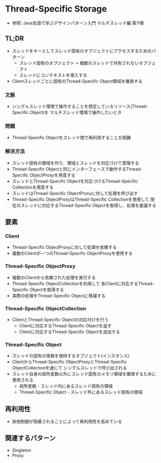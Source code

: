 # Thread-Specific Storage
- 参照: Java言語で学ぶデザインパターン入門 マルチスレッド編 第11章

## TL;DR
- スレッドをキーとしてスレッド固有のオブジェクトにアクセスするためのパターン
  - スレッド固有のオブジェクト = 複数のスレッドで共有されないオブジェクト
  - スレッドにコンテキストを導入する
- Clientスレッドごとに固有のThread-Specific Object領域を確保する

### 文脈
- シングルスレッド環境で操作することを想定しているリソース(Thread-Specific Object)を
  マルチスレッド環境で操作したいとき

### 問題
- Thread-Specific Objectをスレッド間で再利用することが困難

### 解決方法
- スレッド固有の領域を作り、領域とスレッドを対応づけて管理する
- Thread-Specific Objectと同じインターフェースで動作するThread-Specific ObjectProxyを用意する
- スレッドとThread-Specific Objectを対応づけるThread-Specific Collectionを用意する
- スレッドはThread-Specific ObjectProxyに対して処理を呼び出す
- Thread-Specific ObjectProxyはThread-Specific Collectionを使用して
  現在のスレッドに対応するThread-Specific Objectを取得し、処理を委譲する

## 要素
### Client
- Thread-Specific ObjectProxyに対して処理を依頼する
- 複数のClientが一つのThread-Specific ObjectProxyを使用する

### Thread-Specific ObjectProxy
- 複数のClientから依頼された処理を実行する
- Thread-Specific ObjectCollectionを利用して
  各Clientに対応するThread-Specific Objectを取得する
- 実際の処理をThread-Specific Objectに移譲する

### Thread-Specific ObjectCollection
- ClientとThread-Specific Objectの対応付けを行う
  - Clientに対応するThread-Specific Objectを返す
  - Clientに対応するThread-Specific Objectを追加する

### Thread-Specific Object
- スレッドの固有の情報を保持するオブジェクト(インスタンス)
- ClientからThread-Specific ObjectProxyとThread-Specific ObjectCollectionを通じて
  シングルスレッドで呼び出される
- スレッド自身の局所変数以外にスレッド固有のメモリ領域を確保するために使用される
  - 局所変数 - スレッド内にあるスレッド固有の領域
  - Thread-Specific Object - スレッド外にあるスレッド固有の領域

## 再利用性
- 排他制御が隠蔽されることによって再利用性を高めている

## 関連するパターン
- Singleton
- Proxy
